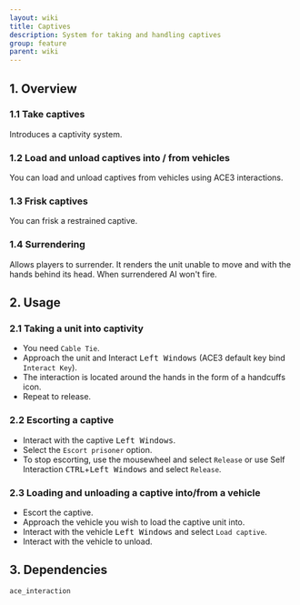 ```yaml
---
layout: wiki
title: Captives
description: System for taking and handling captives
group: feature
parent: wiki
---
```


## 1. Overview

### 1.1 Take captives
Introduces a captivity system.

### 1.2 Load and unload captives into / from vehicles
You can load and unload captives from vehicles using ACE3 interactions.

### 1.3 Frisk captives
You can frisk a restrained captive.

### 1.4 Surrendering
Allows players to surrender. It renders the unit unable to move and with the hands behind its head. When surrendered AI won't fire.

## 2. Usage

### 2.1 Taking a unit into captivity
- You need `Cable Tie`.
- Approach the unit and Interact <kbd>Left Windows</kbd> (ACE3 default key bind `Interact Key`).
- The interaction is located around the hands in the form of a handcuffs icon.
- Repeat to release.

### 2.2 Escorting a captive
- Interact with the captive <kbd>Left Windows</kbd>.
- Select the `Escort prisoner` option.
- To stop escorting, use the mousewheel and select `Release` or use Self Interaction <kbd>CTRL</kbd>+<kbd>Left Windows</kbd> and select `Release`.

### 2.3 Loading and unloading a captive into/from a vehicle
- Escort the captive.
- Approach the vehicle you wish to load the captive unit into.
- Interact with the vehicle <kbd>Left Windows</kbd> and select `Load captive`.
- Interact with the vehicle to unload.

## 3. Dependencies

`ace_interaction`
